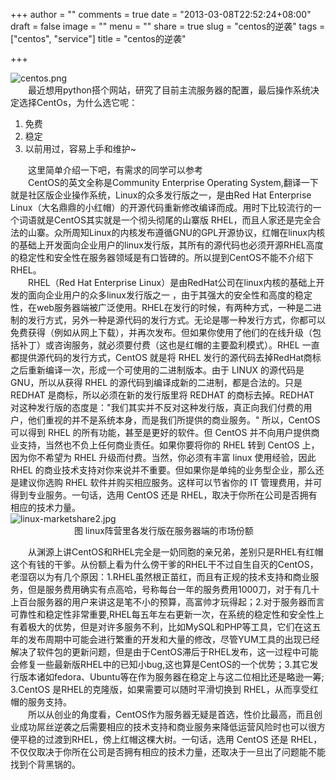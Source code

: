 +++
author = ""
comments = true
date = "2013-03-08T22:52:24+08:00"
draft = false
image = ""
menu = ""
share = true
slug = "centos的逆袭"
tags = ["centos", "service"]
title = "centos的逆袭"

+++

![centos.png](http://user-image.logdown.io/user/1175/blog/1158/post/98892/NdKBG3eTS2mFhnM7n1IS_centos.png)    
&emsp;&emsp;最近想用python搭个网站，研究了目前主流服务器的配置，最后操作系统决定选择CentOs，为什么选它呢： 

1. 免费  
2. 稳定 
3. 以前用过，容易上手和维护~

&emsp;&emsp;这里简单介绍一下吧，有需求的同学可以参考    
&emsp;&emsp;CentOS的英文全称是Community Enterprise Operating System,翻译一下就是社区版企业操作系统，Linux的众多发行版之一，是由Red Hat Enterprise Linux（大名鼎鼎的小红帽）的开源代码重新修改编译而成。用时下比较流行的一个词语就是CentOS其实就是一个彻头彻尾的山寨版 RHEL，而且人家还是完全合法的山寨。众所周知Linux的内核发布遵循GNU的GPL开源协议，红帽在linux内核的基础上开发面向企业用户的linux发行版，其所有的源代码也必须开源RHEL高度的稳定性和安全性在服务器领域是有口皆碑的。所以提到CentOS不能不介绍下RHEL。      
&emsp;&emsp;RHEL（Red Hat Enterprise Linux）是由RedHat公司在linux内核的基础上开发的面向企业用户的众多linux发行版之一 ，由于其强大的安全性和高度的稳定性，在web服务器端被广泛使用。RHEL在发行的时候，有两种方式，一种是二进制的发行方式，另外一种是源代码的发行方式。无论是哪一种发行方式，你都可以免费获得（例如从网上下载），并再次发布。但如果你使用了他们的在线升级（包括补丁）或咨询服务，就必须要付费（这也是红帽的主要盈利模式）。RHEL 一直都提供源代码的发行方式，CentOS 就是将 RHEL 发行的源代码去掉RedHat商标之后重新编译一次，形成一个可使用的二进制版本。由于 LINUX 的源代码是 GNU，所以从获得 RHEL 的源代码到编译成新的二进制，都是合法的。只是 REDHAT 是商标，所以必须在新的发行版里将 REDHAT 的商标去掉。REDHAT 对这种发行版的态度是："我们其实并不反对这种发行版，真正向我们付费的用户，他们重视的并不是系统本身，而是我们所提供的商业服务。" 所以，CentOS 可以得到 RHEL 的所有功能，甚至是更好的软件。但 CentOS 并不向用户提供商业支持，当然也不负上任何商业责任。如果你要将你的 RHEL 转到 CentOS 上，因为你不希望为 RHEL 升级而付费。当然，你必须有丰富 linux 使用经验，因此 RHEL 的商业技术支持对你来说并不重要。但如果你是单纯的业务型企业，那么还是建议你选购 RHEL 软件并购买相应服务。这样可以节省你的 IT 管理费用，并可得到专业服务。一句话，选用 CentOS 还是 RHEL，取决于你所在公司是否拥有相应的技术力量。        
               ![linux-marketshare2.jpg](http://user-image.logdown.io/user/1175/blog/1158/post/98892/uz90Xz8IQX6aA9r92F1q_linux-marketshare2.jpg)    
               &emsp;&emsp;&emsp;&emsp; &emsp;&emsp;&emsp;图 linux阵营里各发行版在服务器端的市场份额
                          
&emsp;&emsp;从渊源上讲CentOS和RHEL完全是一奶同胞的亲兄弟，差别只是RHEL有红帽这个有钱的干爹。从份额上看为什么傍干爹的RHEL干不过自生自灭的CentOS，老湿窃以为有几个原因：1.RHEL虽然根正苗红，而且有正规的技术支持和商业服务，但是服务费用确实有点高哈，号称每台一年的服务费用1000刀，对于有几十上百台服务器的用户来讲这是笔不小的预算，高富帅才玩得起；2.对于服务器而言可靠性和稳定性非常重要,RHEL每五年左右更新一次，在系统的稳定性和安全性上有着极大的优势，但是对许多服务不利，比如MySQL和PHP等工具，它们在这五年的发布周期中可能会进行繁重的开发和大量的修改，尽管YUM工具的出现已经解决了软件包的更新问题，但是由于CentOS滞后于RHEL发布，这一过程中可能会修复一些最新版RHEL中的已知小bug,这也算是CentOS的一个优势；3.其它发行版本诸如fedora、Ubuntu等在作为服务器在稳定上与这二位相比还是略逊一筹; 3.CentOS 是RHEL的克隆版，如果需要可以随时平滑切换到 RHEL，从而享受红帽的服务支持。    
&emsp;&emsp;所以从创业的角度看，CentOS作为服务器无疑是首选，性价比最高，而且创业成功屌丝逆袭之后需要相应的技术支持和商业服务来降低运营风险时也可以很方便平稳的过渡到RHEL，傍上红帽这棵大树。一句话，选用 CentOS 还是 RHEL，不仅仅取决于你所在公司是否拥有相应的技术力量，还取决于一旦出了问题能不能找到个背黑锅的。    

